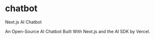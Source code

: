 # chatbot

Next.js AI Chatbot

An Open-Source AI Chatbot Built With Next.js and the AI SDK by Vercel.
